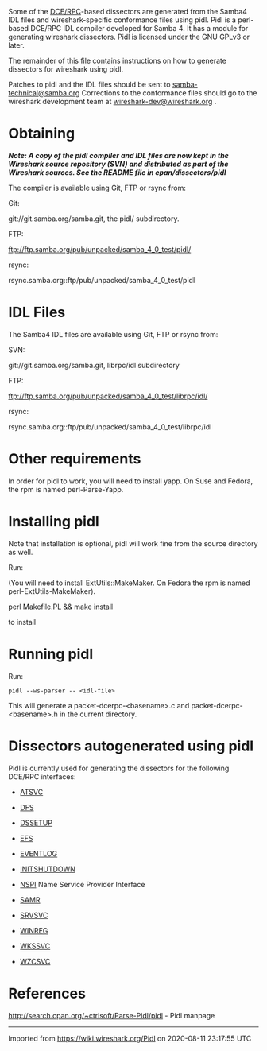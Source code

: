 Some of the [DCE/RPC](/DCE/RPC)-based dissectors are generated from the Samba4 IDL files and wireshark-specific conformance files using pidl. Pidl is a perl-based DCE/RPC IDL compiler developed for Samba 4. It has a module for generating wireshark dissectors. Pidl is licensed under the GNU GPLv3 or later.

The remainder of this file contains instructions on how to generate dissectors for wireshark using pidl.

Patches to pidl and the IDL files should be sent to <samba-technical@samba.org> Corrections to the conformance files should go to the wireshark development team at <wireshark-dev@wireshark.org> .

# Obtaining

***Note: A copy of the pidl compiler and IDL files are now kept in the Wireshark source repository (SVN) and distributed as part of the Wireshark sources. See the README file in epan/dissectors/pidl***

The compiler is available using Git, FTP or rsync from:

Git:

git://git.samba.org/samba.git, the pidl/ subdirectory.

FTP:

<ftp://ftp.samba.org/pub/unpacked/samba_4_0_test/pidl/>

rsync:

rsync.samba.org::ftp/pub/unpacked/samba\_4\_0\_test/pidl

# IDL Files

The Samba4 IDL files are available using Git, FTP or rsync from:

SVN:

git://git.samba.org/samba.git, librpc/idl subdirectory

FTP:

<ftp://ftp.samba.org/pub/unpacked/samba_4_0_test/librpc/idl/>

rsync:

rsync.samba.org::ftp/pub/unpacked/samba\_4\_0\_test/librpc/idl

# Other requirements

In order for pidl to work, you will need to install yapp. On Suse and Fedora, the rpm is named perl-Parse-Yapp.

# Installing pidl

Note that installation is optional, pidl will work fine from the source directory as well.

Run:

(You will need to install ExtUtils::MakeMaker. On Fedora the rpm is named perl-ExtUtils-MakeMaker).

perl Makefile.PL && make install

to install

# Running pidl

Run:

    pidl --ws-parser -- <idl-file>

This will generate a packet-dcerpc-\<basename\>.c and packet-dcerpc-\<basename\>.h in the current directory.

# Dissectors autogenerated using pidl

Pidl is currently used for generating the dissectors for the following DCE/RPC interfaces:

  - [ATSVC](/ATSVC)

  - [DFS](/DFS)

  - [DSSETUP](/DSSETUP)

  - [EFS](/EFS)

  - [EVENTLOG](/EVENTLOG)

  - [INITSHUTDOWN](/INITSHUTDOWN)

  - [NSPI](/NSPI) Name Service Provider Interface

  - [SAMR](/SAMR)

  - [SRVSVC](/SRVSVC)

  - [WINREG](/WINREG)

  - [WKSSVC](/WKSSVC)

  - [WZCSVC](/WZCSVC)

# References

<http://search.cpan.org/~ctrlsoft/Parse-Pidl/pidl> - Pidl manpage

---

Imported from https://wiki.wireshark.org/Pidl on 2020-08-11 23:17:55 UTC
